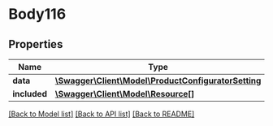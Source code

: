 # Body116

## Properties
Name | Type | Description | Notes
------------ | ------------- | ------------- | -------------
**data** | [**\Swagger\Client\Model\ProductConfiguratorSetting**](ProductConfiguratorSetting.md) |  | [optional] 
**included** | [**\Swagger\Client\Model\Resource[]**](Resource.md) |  | [optional] 

[[Back to Model list]](../../README.md#documentation-for-models) [[Back to API list]](../../README.md#documentation-for-api-endpoints) [[Back to README]](../../README.md)

